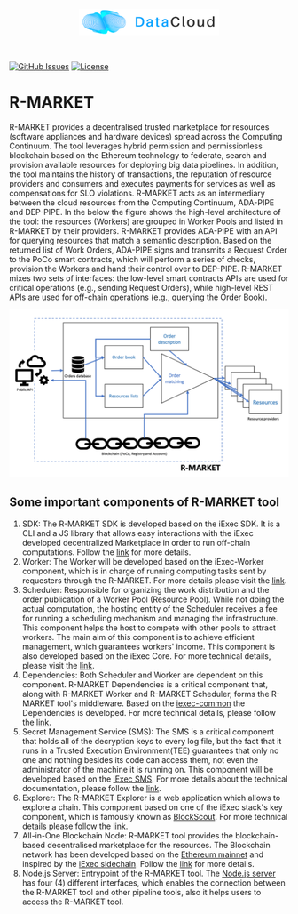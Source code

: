 <p align="center"><img width=50% src="https://raw.githubusercontent.com/DataCloud-project/toolbox/master/docs/img/datacloud_logo.png"></p>&nbsp;

[![GitHub Issues](https://img.shields.io/github/issues/DataCloud-project/R-MARKET.svg)](https://github.com/DataCloud-project/R-MARKET/issues)
[![License](https://img.shields.io/badge/license-Apache2.0-blue.svg)](https://opensource.org/licenses/Apache-2.0)

# R-MARKET

R-MARKET provides a decentralised trusted marketplace for resources (software appliances and hardware devices) spread across the Computing Continuum. The tool leverages hybrid permission and permissionless blockchain based on the Ethereum technology to federate, search and provision available resources for deploying big data pipelines. In addition, the tool maintains the history of transactions, the reputation of resource providers and consumers and executes payments for services as well as compensations for SLO violations.
R-MARKET acts as an intermediary between the cloud resources from the Computing Continuum, ADA-PIPE and DEP-PIPE. In the below the figure shows the high-level architecture of the tool: the resources (Workers) are grouped in Worker Pools and listed in R-MARKET by their providers. R-MARKET provides ADA-PIPE with an API for querying resources that match a semantic description. Based on the returned list of Work Orders, ADA-PIPE signs and transmits a Request Order to the PoCo smart contracts, which will perform a series of checks, provision the Workers and hand their control over to DEP-PIPE.
R-MARKET mixes two sets of interfaces: the low-level smart contracts APIs are used for critical operations (e.g., sending Request Orders), while high-level REST APIs are used for off-chain operations (e.g., querying the Order Book).


![alt text](https://raw.githubusercontent.com/DataCloud-project/R-MARKET/main/docs/R-MARKET.png)

## Some important components of R-MARKET tool

1. SDK: The R-MARKET SDK is developed based on the iExec SDK. It is a CLI and a JS library that allows easy interactions with the iExec developed decentralized Marketplace in order to run off-chain computations. Follow the [link](https://github.com/DataCloud-project/R-MARKET_SDK) for more details.
2. Worker: The Worker will be developed based on the iExec-Worker component, which is in charge of running computing tasks sent by requesters through the R-MARKET. For more details please visit the [link](https://github.com/DataCloud-project/R-MARKET_Worker).
3. Scheduler: Responsible for organizing the work distribution and the order publication of a Worker Pool (Resource Pool). While not doing the actual computation, the hosting entity of the Scheduler receives a fee for running a scheduling mechanism and managing the infrastructure. This component helps the host to compete with other pools to attract workers. The main aim of this component is to achieve efficient management, which guarantees workers' income. This component is also developed based on the iExec Core. For more technical details, please visit the [link](https://github.com/DataCloud-project/R-MARKET_Scheduler).
4. Dependencies: Both Scheduler and Worker are dependent on this component. R-MARKET Dependencies is a critical component that, along with R-MARKET Worker and R-MARKET Scheduler, forms the R-MARKET tool's middleware. Based on the [iexec-common](https://github.com/iExecBlockchainComputing/iexec-common) the Dependencies is developed. For more technical details, please follow the [link](https://github.com/DataCloud-project/R-MARKET_Dependencies).
5. Secret Management Service (SMS): The SMS is a critical component that holds all of the decryption keys to every log file, but the fact that it runs in a Trusted Execution Environment(TEE) guarantees that only no one and nothing besides its code can access them, not even the administrator of the machine it is running on. This component will be developed based on the [iExec SMS](https://github.com/iExecBlockchainComputing/iexec-sms). For more details about the technical documentation, please follow the [link](https://github.com/DataCloud-project/R-MARKET_SMS).
6. Explorer: The R-MARKET Explorer is a web application which allows to explore a chain. This component based on one of the iExec stack's key component, which is famously known as [BlockScout](https://github.com/iExecBlockchainComputing/blockscout). For more technical details please follow the [link](https://github.com/DataCloud-project/R-MARKET_Explorer).
7. All-in-One Blockchain Node: R-MARKET tool provides the blockchain-based decentralised marketplace for the resources. The Blockchain network has been developed based on the [Ethereum mainnet](https://ethereum.org/en/glossary/#mainnet) and inspired by the [iExec sidechain](https://v5.pools.iex.ec/pool/iexecblockchaincomputing/iexec_sidechain). Follow the [link](https://github.com/DataCloud-project/All-in-One_Blockchain) for more details.   
8. Node.js Server: Entrypoint of the R-MARKET tool. The [Node.js server](https://github.com/DataCloud-project/R_MARKET_NodeJS) has four (4) different interfaces, which enables the connection between the R-MARKET tool and other pipeline tools, also it helps users to access the R-MARKET tool. 
